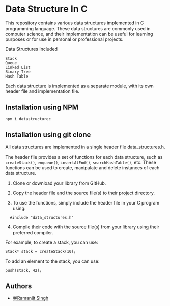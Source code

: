 
# Data Structure In C

This repository contains various data structures implemented in C programming language. These data structures are commonly used in computer science, and their implementation can be useful for learning purposes or for use in personal or professional projects.

Data Structures Included

    Stack
    Queue
    Linked List
    Binary Tree
    Hash Table
Each data structure is implemented as a separate module, with its own header file and implementation file.

## Installation using NPM
```
npm i datastructurec 
```

## Installation using git clone

All data structures are implemented in a single header file data_structures.h.

The header file provides a set of functions for each data structure, such as `createStack()`, `enqueue()`, `insertAtEnd()`, `searchHashTable()`, etc. These functions can be used to create, manipulate and delete instances of each data structure.

1. Clone or download your library from GitHub.
2. Copy the header file and the source file(s) to their project directory.

3. To use the functions, simply include the header file in your C program using:

```
  #include "data_structures.h"

```

4. Compile their code with the source file(s) from your library using their preferred compiler.


For example, to create a stack, you can use:

```
Stack* stack = createStack(10);
```
To add an element to the stack, you can use:

```
push(stack, 42);
```

    
## Authors

- [@Ramanjit Singh](https://www.github.com/ramanjitsingh-hub)

